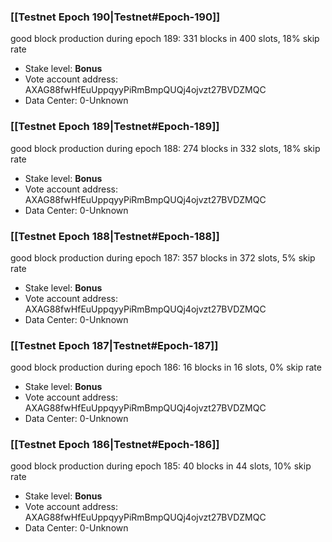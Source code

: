 ### [[Testnet Epoch 190|Testnet#Epoch-190]]
good block production during epoch 189: 331 blocks in 400 slots, 18% skip rate
* Stake level: **Bonus** 
* Vote account address: AXAG88fwHfEuUppqyyPiRmBmpQUQj4ojvzt27BVDZMQC
* Data Center: 0-Unknown
### [[Testnet Epoch 189|Testnet#Epoch-189]]
good block production during epoch 188: 274 blocks in 332 slots, 18% skip rate
* Stake level: **Bonus** 
* Vote account address: AXAG88fwHfEuUppqyyPiRmBmpQUQj4ojvzt27BVDZMQC
* Data Center: 0-Unknown
### [[Testnet Epoch 188|Testnet#Epoch-188]]
good block production during epoch 187: 357 blocks in 372 slots, 5% skip rate
* Stake level: **Bonus** 
* Vote account address: AXAG88fwHfEuUppqyyPiRmBmpQUQj4ojvzt27BVDZMQC
* Data Center: 0-Unknown
### [[Testnet Epoch 187|Testnet#Epoch-187]]
good block production during epoch 186: 16 blocks in 16 slots, 0% skip rate
* Stake level: **Bonus** 
* Vote account address: AXAG88fwHfEuUppqyyPiRmBmpQUQj4ojvzt27BVDZMQC
* Data Center: 0-Unknown
### [[Testnet Epoch 186|Testnet#Epoch-186]]
good block production during epoch 185: 40 blocks in 44 slots, 10% skip rate
* Stake level: **Bonus** 
* Vote account address: AXAG88fwHfEuUppqyyPiRmBmpQUQj4ojvzt27BVDZMQC
* Data Center: 0-Unknown